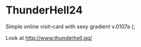 # ThunderHell24
Simple online visit-card with sexy gradient v.0107a (;
 
Look at http://www.thunderhell.gq/
